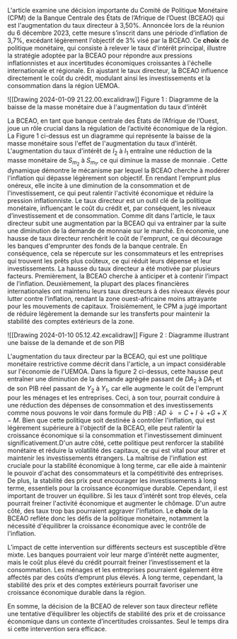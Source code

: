L'article examine une décision importante du Comité de Politique Monétaire (CPM) de la Banque Centrale des États de l’Afrique de l’Ouest (BCEAO) qui est l'augmentation du taux directeur à 3,50%. Annoncée lors de la réunion du 6 décembre 2023, cette mesure s’inscrit dans une période d’inflation de 3,7%, excédant légèrement l'objectif de 3% visé par la BCEAO. Ce **choix** de politique monétaire, qui consiste à relever le taux d'intérêt principal, illustre la stratégie adoptée par la BCEAO pour répondre aux pressions inflationnistes et aux incertitudes économiques croissantes à l'échelle internationale et régionale. En ajustant le taux directeur, la BCEAO influence directement le coût du crédit, modulant ainsi les investissements et la consommation dans la région UEMOA. 

![[Drawing 2024-01-09 21.22.00.excalidraw]]
	Figure 1 : Diagramme de la baisse de la masse monétaire due à l'augmentation du taux d'intérêt

La BCEAO, en tant que banque centrale des États de l’Afrique de l’Ouest, joue un rôle crucial dans la régulation de l’activité économique de la région. La Figure 1 ci-dessus est un diagramme qui représente la baisse de la masse monétaire sous l'effet de l'augmentation du taux d'intérêt. L'augmentation du taux d'intérêt de $I_2$ à $I_1$ entraîne une réduction de la masse monétaire de $S_{m_{2}}$ à $S_{m_{1}}$, ce qui diminue la masse de monnaie . Cette dynamique démontre le mécanisme par lequel la BCEAO cherche à modérer l'inflation qui dépasse légèrement son objectif. En rendant l'emprunt plus onéreux, elle incite à une diminution de la consommation et de l'investissement, ce qui peut ralentir l'activité économique et réduire la pression inflationniste. Le taux directeur est un outil clé de la politique monétaire, influençant le coût du crédit et, par conséquent, les niveaux d’investissement et de consommation. Comme dit dans l'article, le taux directeur subit une augmentation par la BCEAO qui va entrainer par la suite une diminution de la demande de monnaie sur le marché. En économie, une hausse de taux directeur renchérit le coût de l'emprunt, ce qui décourage les banques d'emprunter des fonds de la banque centrale. En conséquence, cela se répercute sur les consommateurs et les entreprises qui trouvent les prêts plus coûteux, ce qui réduit leurs dépense et leur investissements. La hausse du taux directeur a été motivée par plusieurs facteurs. Premièrement, la BCEAO cherche à anticiper et à contenir l’impact de l’inflation. Deuxièmement, la plupart des places financières internationales ont maintenu leurs taux directeurs à des niveaux élevés pour lutter contre l’inflation, rendant la zone ouest-africaine moins attrayante pour les mouvements de capitaux. Troisièmement, le CPM a jugé important de réduire légèrement la demande sur les transferts pour maintenir la stabilité des comptes extérieurs de la zone.

![[Drawing 2024-01-10 05.12.42.excalidraw]]
					Figure 2 : Diagramme illustrant une baisse de la demande et de son PIB

L'augmentation du taux directeur par la BCEAO, qui est une politique monétaire restrictive comme décrit dans l'article, a un impact considérable sur l'économie de l'UEMOA. Dans la figure 2 ci-dessus, cette hausse peut entraîner une diminution de la demande agrégée passant de $DA_2$ à $DA_1$ et de son PIB réel passant de $Y_2$ à $Y_1$, car elle augmente le coût de l'emprunt pour les ménages et les entreprises. Ceci, à son tour, pourrait conduire à une réduction des dépenses de consommation et des investissements comme nous pouvons le voir dans formule du PIB : $AD \downarrow = C+I\downarrow+G+X-M$. Bien que cette politique soit destinée à contrôler l'inflation, qui est légèrement supérieure à l'objectif de la BCEAO, elle peut ralentir la croissance économique si la consommation et l'investissement diminuent significativement.D'un autre côté, cette politique peut renforcer la stabilité monétaire et réduire la volatilité des capitaux, ce qui est vital pour attirer et maintenir les investissements étrangers. La maîtrise de l'inflation est cruciale pour la stabilité économique à long terme, car elle aide à maintenir le pouvoir d'achat des consommateurs et la compétitivité des entreprises. De plus, la stabilité des prix peut encourager les investissements à long terme, essentiels pour la croissance économique durable. Cependant, il est important de trouver un équilibre. Si les taux d'intérêt sont trop élevés, cela pourrait freiner l'activité économique et augmenter le chômage. D'un autre côté, des taux trop bas pourraient aggraver l'inflation. Le **choix** de la BCEAO reflète donc les défis de la politique monétaire, notamment la nécessité d'équilibrer la croissance économique avec le contrôle de l'inflation.


L’impact de cette intervention sur différents secteurs est susceptible d’être mixte. Les banques pourraient voir leur marge d’intérêt nette augmenter, mais le coût plus élevé du crédit pourrait freiner l’investissement et la consommation. Les ménages et les entreprises pourraient également être affectés par des coûts d’emprunt plus élevés. À long terme, cependant, la stabilité des prix et des comptes extérieurs pourrait favoriser une croissance économique durable dans la région.

En somme, la décision de la BCEAO de relever son taux directeur reflète une tentative d’équilibrer les objectifs de stabilité des prix et de croissance économique dans un contexte d’incertitudes croissantes. Seul le temps dira si cette intervention sera efficace.



